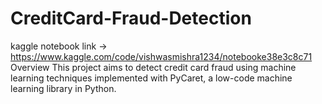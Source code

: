 # CreditCard-Fraud-Detection
kaggle notebook link -> https://www.kaggle.com/code/vishwasmishra1234/notebooke38e3c8c71
Overview
This project aims to detect credit card fraud using machine learning techniques implemented with PyCaret, a low-code machine learning library in Python.

